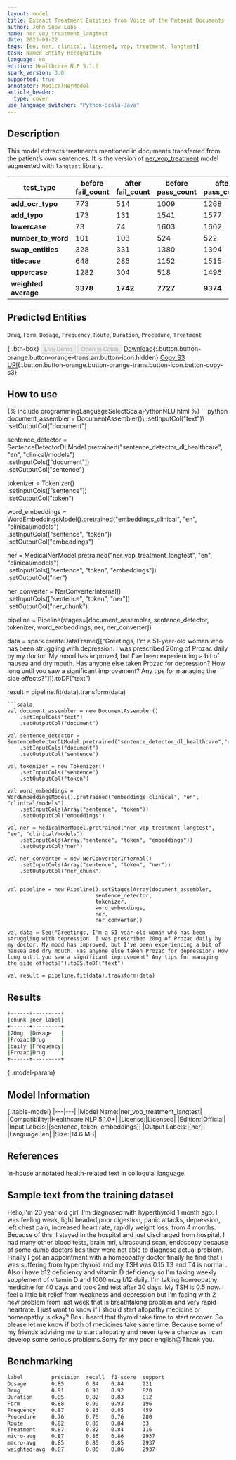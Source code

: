 ```yaml
---
layout: model
title: Extract Treatment Entities from Voice of the Patient Documents (LangTest)
author: John Snow Labs
name: ner_vop_treatment_langtest
date: 2023-09-22
tags: [en, ner, clinical, licensed, vop, treatment, langtest]
task: Named Entity Recognition
language: en
edition: Healthcare NLP 5.1.0
spark_version: 3.0
supported: true
annotator: MedicalNerModel
article_header:
  type: cover
use_language_switcher: "Python-Scala-Java"
---
```


## Description

This model extracts treatments mentioned in documents transferred from the patient’s own sentences. It is the version of [ner_vop_treatment](https://nlp.johnsnowlabs.com/2023/06/06/ner_vop_treatment_en.html) model augmented with `langtest` library.

| **test_type**        | **before fail_count** | **after fail_count** | **before pass_count** | **after pass_count** | **minimum pass_rate** | **before pass_rate** | **after pass_rate** |
|----------------------|-----------------------|----------------------|-----------------------|----------------------|-----------------------|----------------------|---------------------|
| **add_ocr_typo**     | 773                   | 514                  | 1009                  | 1268                 | 60%                   | 57%                  | 71%                 |
| **add_typo**         | 173                   | 131                  | 1541                  | 1577                 | 70%                   | 90%                  | 92%                 |
| **lowercase**        | 73                    | 74                   | 1603                  | 1602                 | 70%                   | 96%                  | 96%                 |
| **number_to_word**   | 101                   | 103                  | 524                   | 522                  | 70%                   | 84%                  | 84%                 |
| **swap_entities**    | 328                   | 331                  | 1380                  | 1394                 | 70%                   | 81%                  | 81%                 |
| **titlecase**        | 648                   | 285                  | 1152                  | 1515                 | 70%                   | 64%                  | 84%                 |
| **uppercase**        | 1282                  | 304                  | 518                   | 1496                 | 70%                   | 29%                  | 83%                 |
| **weighted average** | **3378**              | **1742**             | **7727**              | **9374**             | **69%**               | **69.58%**           | **84.33%**          |

## Predicted Entities

`Drug`, `Form`, `Dosage`, `Frequency`, `Route`, `Duration`, `Procedure`, `Treatment`

{:.btn-box}
<button class="button button-orange" disabled>Live Demo</button>
<button class="button button-orange" disabled>Open in Colab</button>
[Download](https://s3.amazonaws.com/auxdata.johnsnowlabs.com/clinical/models/ner_vop_treatment_langtest_en_5.1.0_3.0_1695373543924.zip){:.button.button-orange.button-orange-trans.arr.button-icon.hidden}
[Copy S3 URI](s3://auxdata.johnsnowlabs.com/clinical/models/ner_vop_treatment_langtest_en_5.1.0_3.0_1695373543924.zip){:.button.button-orange.button-orange-trans.button-icon.button-copy-s3}

## How to use



<div class="tabs-box" markdown="1">
{% include programmingLanguageSelectScalaPythonNLU.html %}
```python
document_assembler = DocumentAssembler()\
    .setInputCol("text")\
    .setOutputCol("document")

sentence_detector = SentenceDetectorDLModel.pretrained("sentence_detector_dl_healthcare", "en", "clinical/models")\
    .setInputCols(["document"])\
    .setOutputCol("sentence")

tokenizer = Tokenizer() \
    .setInputCols(["sentence"]) \
    .setOutputCol("token")

word_embeddings = WordEmbeddingsModel().pretrained("embeddings_clinical", "en", "clinical/models")\
    .setInputCols(["sentence", "token"]) \
    .setOutputCol("embeddings")                

ner = MedicalNerModel.pretrained("ner_vop_treatment_langtest", "en", "clinical/models") \
    .setInputCols(["sentence", "token", "embeddings"]) \
    .setOutputCol("ner")

ner_converter = NerConverterInternal() \
    .setInputCols(["sentence", "token", "ner"]) \
    .setOutputCol("ner_chunk")

pipeline = Pipeline(stages=[document_assembler,
                            sentence_detector,
                            tokenizer,
                            word_embeddings,
                            ner,
                            ner_converter])

data = spark.createDataFrame([["Greetings, I'm a 51-year-old woman who has been struggling with depression. I was prescribed 20mg of Prozac daily by my doctor. My mood has improved, but I've been experiencing a bit of nausea and dry mouth. Has anyone else taken Prozac for depression? How long until you saw a significant improvement? Any tips for managing the side effects?"]]).toDF("text")

result = pipeline.fit(data).transform(data)
```
```scala
val document_assembler = new DocumentAssembler()
    .setInputCol("text")
    .setOutputCol("document")
    
val sentence_detector = SentenceDetectorDLModel.pretrained("sentence_detector_dl_healthcare","en","clinical/models")
    .setInputCols("document")
    .setOutputCol("sentence")
    
val tokenizer = new Tokenizer()
    .setInputCols("sentence")
    .setOutputCol("token")
    
val word_embeddings = WordEmbeddingsModel().pretrained("embeddings_clinical", "en", "clinical/models")
    .setInputCols(Array("sentence", "token"))
    .setOutputCol("embeddings")                
    
val ner = MedicalNerModel.pretrained("ner_vop_treatment_langtest", "en", "clinical/models")
    .setInputCols(Array("sentence", "token", "embeddings"))
    .setOutputCol("ner")
    
val ner_converter = new NerConverterInternal()
    .setInputCols(Array("sentence", "token", "ner"))
    .setOutputCol("ner_chunk")

        
val pipeline = new Pipeline().setStages(Array(document_assembler,
                            sentence_detector,
                            tokenizer,
                            word_embeddings,
                            ner,
                            ner_converter))    

val data = Seq("Greetings, I'm a 51-year-old woman who has been struggling with depression. I was prescribed 20mg of Prozac daily by my doctor. My mood has improved, but I've been experiencing a bit of nausea and dry mouth. Has anyone else taken Prozac for depression? How long until you saw a significant improvement? Any tips for managing the side effects?").toDS.toDF("text")

val result = pipeline.fit(data).transform(data)
```
</div>

## Results

```bash
+------+---------+
|chunk |ner_label|
+------+---------+
|20mg  |Dosage   |
|Prozac|Drug     |
|daily |Frequency|
|Prozac|Drug     |
+------+---------+
```

{:.model-param}
## Model Information

{:.table-model}
|---|---|
|Model Name:|ner_vop_treatment_langtest|
|Compatibility:|Healthcare NLP 5.1.0+|
|License:|Licensed|
|Edition:|Official|
|Input Labels:|[sentence, token, embeddings]|
|Output Labels:|[ner]|
|Language:|en|
|Size:|14.6 MB|

## References

In-house annotated health-related text in colloquial language.

## Sample text from the training dataset

Hello,I'm 20 year old girl. I'm diagnosed with hyperthyroid 1 month ago. I was feeling weak, light headed,poor digestion, panic attacks, depression, left chest pain, increased heart rate, rapidly weight loss,  from 4 months. Because of this, I stayed in the hospital and just discharged from hospital. I had many other blood tests, brain mri, ultrasound scan, endoscopy because of some dumb doctors bcs they were not able to diagnose actual problem. Finally I got an appointment with a homeopathy doctor finally he find that i was suffering from hyperthyroid and my TSH was 0.15 T3 and T4 is normal . Also i have b12 deficiency and vitamin D deficiency so I'm taking weekly supplement of vitamin D and 1000 mcg b12 daily. I'm taking homeopathy medicine for 40 days and took 2nd test after 30 days. My TSH is 0.5 now. I feel a little bit relief from weakness and depression but I'm facing with 2 new problem from last week that is breathtaking problem and very rapid heartrate. I just want to know if i should start allopathy medicine or homeopathy is okay? Bcs i heard that thyroid take time to start recover. So please let me know if both of medicines take same time. Because some of my friends advising me to start allopathy and never take a chance as i can develop some serious problems.Sorry for my poor english😐Thank you.

## Benchmarking

```bash
label         precision  recall  f1-score  support 
Dosage        0.85       0.84    0.84      221     
Drug          0.91       0.93    0.92      820     
Duration      0.85       0.82    0.83      812     
Form          0.88       0.99    0.93      196     
Frequency     0.87       0.83    0.85      459     
Procedure     0.76       0.76    0.76      280     
Route         0.82       0.85    0.84      33      
Treatment     0.87       0.82    0.84      116     
micro-avg     0.87       0.86    0.86      2937    
macro-avg     0.85       0.85    0.85      2937    
weighted-avg  0.87       0.86    0.86      2937    
```